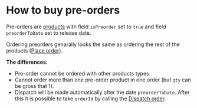 # How to buy pre-orders

Pre-orders are [products](apidocs/products/README.md#product-object) with field `isPreorder` set to `true` and field `preorderToDate` set to release date.

Ordering preorders genarally looks the same as ordering the rest of the products ([Place order](apidocs/order/README.md#place-order)).

**The differences:**
- Pre-order cannot be ordered with other products types.
- Cannot order more than one pre-order product in one order (but `qty` can be gross that 1).
- Dispatch will be made automatically after the date `preorderToDate`. After this it is possible to take `orderId` by calling the
[Dispatch order](apidocs/order/README.md#dispatch-order).